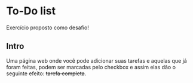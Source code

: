 # To-Do list
Exercício proposto como desafio!

## Intro
Uma página web onde você pode adicionar suas tarefas e aquelas que já foram feitas, podem ser marcadas pelo checkbox e assim elas dão o seguinte efeito: ~~tarefa completa~~.
